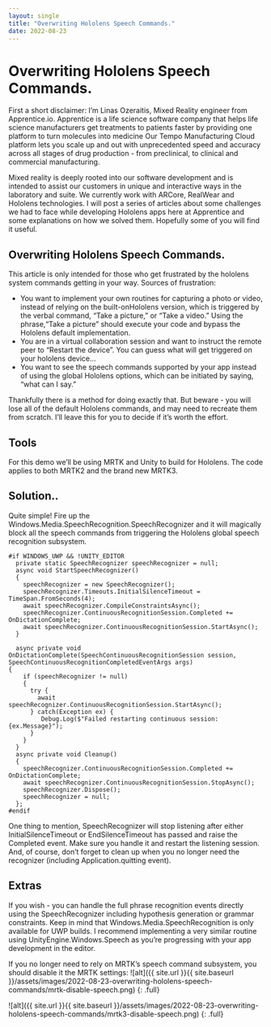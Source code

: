 ```yaml
---
layout: single
title: "Overwriting Hololens Speech Commands."
date: 2022-08-23
---
```

# Overwriting Hololens Speech Commands.
First a short disclaimer: I’m Linas Ozeraitis, Mixed Reality engineer from Apprentice.io.
Apprentice is a life science software company that helps life science manufacturers get treatments to patients faster by providing one platform to turn molecules into medicine Our Tempo Manufacturing Cloud platform lets you scale up and out with unprecedented speed and accuracy across all stages of drug production - from preclinical, to clinical and commercial manufacturing. 

Mixed reality is deeply rooted into our software development and is intended to assist our customers in unique and interactive ways in the laboratory and suite. We currently work with ARCore, RealWear and Hololens technologies.
I will post a series of articles about some challenges we had to face while developing Hololens apps here at Apprentice and some explanations on how we solved them. Hopefully some of you will find it useful.

## Overwriting Hololens Speech Commands.
This article is only intended for those who get frustrated by the hololens system commands getting in your way.
Sources of  frustration:
- You want to implement your own routines for capturing a photo or video, instead of relying on the built-onHololens version, which is triggered by the verbal command, “Take a picture,” or “Take a video.” Using the phrase,“Take a picture” should execute your code and bypass the Hololens default implementation.
- You are in a virtual collaboration session and want to instruct the remote peer to “Restart the device”. You can guess what will get triggered on your hololens device…
- You want to see the speech commands supported by your app instead of using the global Hololens options, which can be initiated by saying, “what can I say.”

Thankfully there is a method for doing exactly that. But beware - you will lose all of the default Hololens commands, and may  need to recreate them from scratch. I’ll leave this for you to decide if it’s worth the effort.

## Tools
For this demo we’ll be using MRTK and Unity to build for Hololens. The code applies to both MRTK2 and the brand new MRTK3.

## Solution..
Quite simple! Fire up the Windows.Media.SpeechRecognition.SpeechRecognizer and it will magically block all the speech commands from triggering the Hololens global speech recognition subsystem.
```
#if WINDOWS_UWP && !UNITY_EDITOR
  private static SpeechRecognizer speechRecognizer = null;
  async void StartSpeechRecognizer()
  {
    speechRecognizer = new SpeechRecognizer();
    speechRecognizer.Timeouts.InitialSilenceTimeout = TimeSpan.FromSeconds(4);
    await speechRecognizer.CompileConstraintsAsync();
    speechRecognizer.ContinuousRecognitionSession.Completed += OnDictationComplete;
    await speechRecognizer.ContinuousRecognitionSession.StartAsync();
  }

  async private void OnDictationComplete(SpeechContinuousRecognitionSession session, SpeechContinuousRecognitionCompletedEventArgs args)
{
    if (speechRecognizer != null)
    {
      try {
        await speechRecognizer.ContinuousRecognitionSession.StartAsync();
      } catch(Exception ex) {
         Debug.Log($"Failed restarting continuous session: {ex.Message}");           
      }
    }
  }
  async private void Cleanup()
  {
    speechRecognizer.ContinuousRecognitionSession.Completed += OnDictationComplete;
    await speechRecognizer.ContinuousRecognitionSession.StopAsync();
    speechRecognizer.Dispose();
    speechRecognizer = null;
  };
#endif
```

One thing to mention, SpeechRecognizer will stop listening after either InitialSilenceTimeout or EndSilenceTimeout has passed and raise the Completed event. Make sure you handle it and restart the listening session.
And, of course, don’t forget to clean up when you no longer need the recognizer (including Application.quitting event).


## Extras
If you wish - you can handle the full phrase recognition events directly using the SpeechRecognizer including hypothesis generation or grammar constraints. Keep in mind that  Windows.Media.SpeechRecognition is only available for UWP builds. I recommend implementing a very similar routine using UnityEngine.Windows.Speech as you’re progressing with your app development in the editor.

If you no longer need to rely on MRTK’s speech command subsystem, you should disable it the MRTK settings:
![alt]({{ site.url }}{{ site.baseurl }}/assets/images/2022-08-23-overwriting-hololens-speech-commands/mrtk-disable-speech.png)
{: .full}

![alt]({{ site.url }}{{ site.baseurl }}/assets/images/2022-08-23-overwriting-hololens-speech-commands/mrtk3-disable-speech.png)
{: .full}


